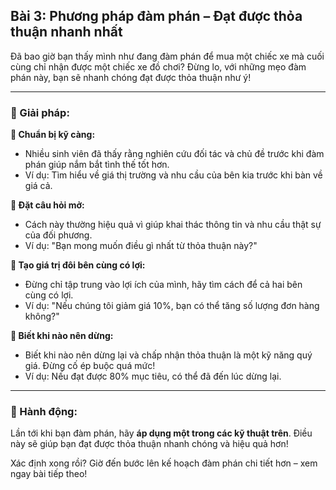 ## Bài 3: Phương pháp đàm phán – Đạt được thỏa thuận nhanh nhất

Đã bao giờ bạn thấy mình như đang đàm phán để mua một chiếc xe mà cuối cùng chỉ nhận được một chiếc xe đồ chơi? Đừng lo, với những mẹo đàm phán này, bạn sẽ nhanh chóng đạt được thỏa thuận như ý!

---

### 📌 Giải pháp:

**🔹 Chuẩn bị kỹ càng:**
- Nhiều sinh viên đã thấy rằng nghiên cứu đối tác và chủ đề trước khi đàm phán giúp nắm bắt tình thế tốt hơn. 
- Ví dụ: Tìm hiểu về giá thị trường và nhu cầu của bên kia trước khi bàn về giá cả.

**🔹 Đặt câu hỏi mở:**
- Cách này thường hiệu quả vì giúp khai thác thông tin và nhu cầu thật sự của đối phương.
- Ví dụ: "Bạn mong muốn điều gì nhất từ thỏa thuận này?"

**🔹 Tạo giá trị đôi bên cùng có lợi:**
- Đừng chỉ tập trung vào lợi ích của mình, hãy tìm cách để cả hai bên cùng có lợi.
- Ví dụ: "Nếu chúng tôi giảm giá 10%, bạn có thể tăng số lượng đơn hàng không?"

**🔹 Biết khi nào nên dừng:**
- Biết khi nào nên dừng lại và chấp nhận thỏa thuận là một kỹ năng quý giá. Đừng cố ép buộc quá mức!
- Ví dụ: Nếu đạt được 80% mục tiêu, có thể đã đến lúc dừng lại.

---

### 🚀 Hành động:

Lần tới khi bạn đàm phán, hãy **áp dụng một trong các kỹ thuật trên**. Điều này sẽ giúp bạn đạt được thỏa thuận nhanh chóng và hiệu quả hơn!

Xác định xong rồi? Giờ đến bước lên kế hoạch đàm phán chi tiết hơn – xem ngay bài tiếp theo!